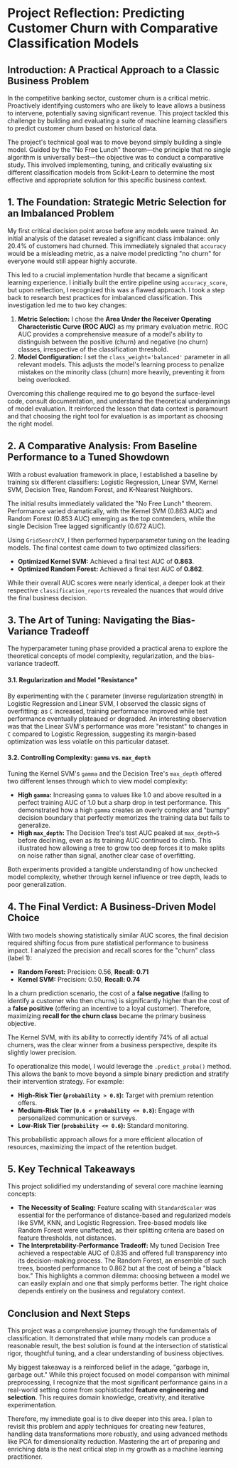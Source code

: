 # Project Reflection: Predicting Customer Churn with Comparative Classification Models

## Introduction: A Practical Approach to a Classic Business Problem

In the competitive banking sector, customer churn is a critical metric. Proactively identifying customers who are likely to leave allows a business to intervene, potentially saving significant revenue. This project tackled this challenge by building and evaluating a suite of machine learning classifiers to predict customer churn based on historical data.

The project's technical goal was to move beyond simply building a single model. Guided by the "No Free Lunch" theorem—the principle that no single algorithm is universally best—the objective was to conduct a comparative study. This involved implementing, tuning, and critically evaluating six different classification models from Scikit-Learn to determine the most effective and appropriate solution for this specific business context.

## 1. The Foundation: Strategic Metric Selection for an Imbalanced Problem

My first critical decision point arose before any models were trained. An initial analysis of the dataset revealed a significant class imbalance: only 20.4% of customers had churned. This immediately signaled that `accuracy` would be a misleading metric, as a naive model predicting "no churn" for everyone would still appear highly accurate.

This led to a crucial implementation hurdle that became a significant learning experience. I initially built the entire pipeline using `accuracy_score`, but upon reflection, I recognized this was a flawed approach. I took a step back to research best practices for imbalanced classification. This investigation led me to two key changes:

1.  **Metric Selection:** I chose the **Area Under the Receiver Operating Characteristic Curve (ROC AUC)** as my primary evaluation metric. ROC AUC provides a comprehensive measure of a model's ability to distinguish between the positive (churn) and negative (no churn) classes, irrespective of the classification threshold.
2.  **Model Configuration:** I set the `class_weight='balanced'` parameter in all relevant models. This adjusts the model's learning process to penalize mistakes on the minority class (churn) more heavily, preventing it from being overlooked.

Overcoming this challenge required me to go beyond the surface-level code, consult documentation, and understand the theoretical underpinnings of model evaluation. It reinforced the lesson that data context is paramount and that choosing the right tool for evaluation is as important as choosing the right model.

## 2. A Comparative Analysis: From Baseline Performance to a Tuned Showdown

With a robust evaluation framework in place, I established a baseline by training six different classifiers: Logistic Regression, Linear SVM, Kernel SVM, Decision Tree, Random Forest, and K-Nearest Neighbors.

The initial results immediately validated the "No Free Lunch" theorem. Performance varied dramatically, with the Kernel SVM (0.863 AUC) and Random Forest (0.853 AUC) emerging as the top contenders, while the single Decision Tree lagged significantly (0.672 AUC).

Using `GridSearchCV`, I then performed hyperparameter tuning on the leading models. The final contest came down to two optimized classifiers:

*   **Optimized Kernel SVM:** Achieved a final test AUC of **0.863**.
*   **Optimized Random Forest:** Achieved a final test AUC of **0.862**.

While their overall AUC scores were nearly identical, a deeper look at their respective `classification_report`s revealed the nuances that would drive the final business decision.

## 3. The Art of Tuning: Navigating the Bias-Variance Tradeoff

The hyperparameter tuning phase provided a practical arena to explore the theoretical concepts of model complexity, regularization, and the bias-variance tradeoff.

#### 3.1. Regularization and Model "Resistance"

By experimenting with the `C` parameter (inverse regularization strength) in Logistic Regression and Linear SVM, I observed the classic signs of overfitting: as `C` increased, training performance improved while test performance eventually plateaued or degraded. An interesting observation was that the Linear SVM's performance was more "resistant" to changes in `C` compared to Logistic Regression, suggesting its margin-based optimization was less volatile on this particular dataset.

#### 3.2. Controlling Complexity: `gamma` vs. `max_depth`

Tuning the Kernel SVM's `gamma` and the Decision Tree's `max_depth` offered two different lenses through which to view model complexity:
*   **High `gamma`:** Increasing `gamma` to values like 1.0 and above resulted in a perfect training AUC of 1.0 but a sharp drop in test performance. This demonstrated how a high `gamma` creates an overly complex and "bumpy" decision boundary that perfectly memorizes the training data but fails to generalize.
*   **High `max_depth`:** The Decision Tree's test AUC peaked at `max_depth=5` before declining, even as its training AUC continued to climb. This illustrated how allowing a tree to grow too deep forces it to make splits on noise rather than signal, another clear case of overfitting.

Both experiments provided a tangible understanding of how unchecked model complexity, whether through kernel influence or tree depth, leads to poor generalization.

## 4. The Final Verdict: A Business-Driven Model Choice

With two models showing statistically similar AUC scores, the final decision required shifting focus from pure statistical performance to business impact. I analyzed the precision and recall scores for the "churn" class (label 1):

*   **Random Forest:** Precision: 0.56, **Recall: 0.71**
*   **Kernel SVM:** Precision: 0.50, **Recall: 0.74**

In a churn prediction scenario, the cost of a **false negative** (failing to identify a customer who then churns) is significantly higher than the cost of a **false positive** (offering an incentive to a loyal customer). Therefore, maximizing **recall for the churn class** became the primary business objective.

The Kernel SVM, with its ability to correctly identify 74% of all actual churners, was the clear winner from a business perspective, despite its slightly lower precision.

To operationalize this model, I would leverage the `.predict_proba()` method. This allows the bank to move beyond a simple binary prediction and stratify their intervention strategy. For example:
*   **High-Risk Tier (`probability > 0.8`):** Target with premium retention offers.
*   **Medium-Risk Tier (`0.6 < probability <= 0.8`):** Engage with personalized communication or surveys.
*   **Low-Risk Tier (`probability <= 0.6`):** Standard monitoring.

This probabilistic approach allows for a more efficient allocation of resources, maximizing the impact of the retention budget.

## 5. Key Technical Takeaways

This project solidified my understanding of several core machine learning concepts:

*   **The Necessity of Scaling:** Feature scaling with `StandardScaler` was essential for the performance of distance-based and regularized models like SVM, KNN, and Logistic Regression. Tree-based models like Random Forest were unaffected, as their splitting criteria are based on feature thresholds, not distances.
*   **The Interpretability-Performance Tradeoff:** My tuned Decision Tree achieved a respectable AUC of 0.835 and offered full transparency into its decision-making process. The Random Forest, an ensemble of such trees, boosted performance to 0.862 but at the cost of being a "black box." This highlights a common dilemma: choosing between a model we can easily explain and one that simply performs better. The right choice depends entirely on the business and regulatory context.

## Conclusion and Next Steps

This project was a comprehensive journey through the fundamentals of classification. It demonstrated that while many models can produce a reasonable result, the best solution is found at the intersection of statistical rigor, thoughtful tuning, and a clear understanding of business objectives.

My biggest takeaway is a reinforced belief in the adage, "garbage in, garbage out." While this project focused on model comparison with minimal preprocessing, I recognize that the most significant performance gains in a real-world setting come from sophisticated **feature engineering and selection**. This requires domain knowledge, creativity, and iterative experimentation.

Therefore, my immediate goal is to dive deeper into this area. I plan to revisit this problem and apply techniques for creating new features, handling data transformations more robustly, and using advanced methods like PCA for dimensionality reduction. Mastering the art of preparing and enriching data is the next critical step in my growth as a machine learning practitioner.